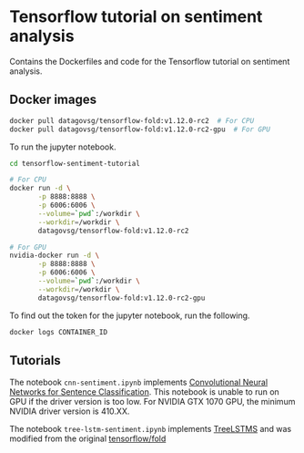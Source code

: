 # Tensorflow tutorial on sentiment analysis
Contains the Dockerfiles and code for the Tensorflow tutorial on sentiment analysis.

## Docker images
```bash
docker pull datagovsg/tensorflow-fold:v1.12.0-rc2  # For CPU
docker pull datagovsg/tensorflow-fold:v1.12.0-rc2-gpu  # For GPU
```
To run the jupyter notebook.
```bash
cd tensorflow-sentiment-tutorial

# For CPU
docker run -d \
       -p 8888:8888 \
       -p 6006:6006 \
       --volume=`pwd`:/workdir \
       --workdir=/workdir \
       datagovsg/tensorflow-fold:v1.12.0-rc2

# For GPU
nvidia-docker run -d \
       -p 8888:8888 \
       -p 6006:6006 \
       --volume=`pwd`:/workdir \
       --workdir=/workdir \
       datagovsg/tensorflow-fold:v1.12.0-rc2-gpu
```
To find out the token for the jupyter notebook, run the following.
```bash
docker logs CONTAINER_ID
```

## Tutorials
The notebook `cnn-sentiment.ipynb` implements [Convolutional Neural Networks for Sentence Classification](https://arxiv.org/abs/1408.5882). This notebook is unable to run on GPU if the driver version is too low. For NVIDIA GTX 1070 GPU, the minimum NVIDIA driver version is 410.XX.

The notebook `tree-lstm-sentiment.ipynb` implements [TreeLSTMS](https://arxiv.org/abs/1503.00075) and was modified from the original [tensorflow/fold](https://github.com/tensorflow/fold)
